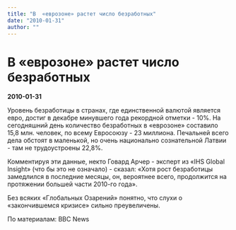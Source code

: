 ```yaml
---
title: "В  «еврозоне» растет число безработных"
date: "2010-01-31"
author: ""
---
```


# В  «еврозоне» растет число безработных

**2010-01-31** 

Уровень безработицы в странах, где единственной валютой является евро, достиг в декабре минувшего года рекордной отметки - 10%. На сегодняшний день количество безработных в «еврозоне» составило 15,8 млн. человек, по всему Евросоюзу - 23 миллиона. Печальней всего дела обстоят в маленькой, но очень национально сознательной Латвии - там не трудоустроены 22,8%.

Комментируя эти данные, некто Говард Арчер - эксперт из «IHS Global Insight» (что бы это не означало) - сказал: «Хотя рост безработицы замедлился в последние месяцы, он, вероятнее всего, продолжится на протяжении большей части 2010-го года».

Без всяких «Глобальных Озарений» понятно, что слухи о «закончившемся кризисе» сильно преувеличены.

По материалам: BBC News